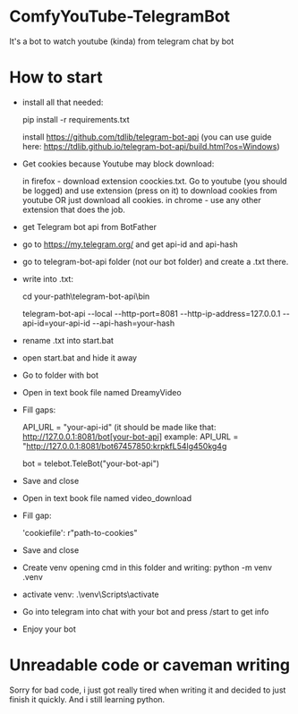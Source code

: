 # ComfyYouTube-TelegramBot
It's a bot to watch youtube (kinda) from telegram chat by bot


# How to start
- install all that needed:
  
    pip install -r requirements.txt
  
    install https://github.com/tdlib/telegram-bot-api  (you can use guide here: https://tdlib.github.io/telegram-bot-api/build.html?os=Windows)
- Get cookies because Youtube may block download:
  
    in firefox - download extension coockies.txt. Go to youtube (you should be logged) and use extension (press on it) to download cookies from youtube OR just download all cookies. in chrome - use any other extension that does the job.
- get Telegram bot api from BotFather
- go to https://my.telegram.org/ and get api-id and api-hash
- go to telegram-bot-api folder (not our bot folder) and create a .txt there.
- write into .txt:
  
    cd your-path\telegram-bot-api\bin
  
    telegram-bot-api --local --http-port=8081 --http-ip-address=127.0.0.1 --api-id=your-api-id --api-hash=your-hash
- rename .txt into start.bat
- open start.bat and hide it away
- Go to folder with bot
- Open in text book file named DreamyVideo
- Fill gaps:
  
    API_URL = "your-api-id" (it should be made like that: http://127.0.0.1:8081/bot[your-bot-api] example: API_URL = "http://127.0.0.1:8081/bot67457850:krpkfL54lg450kg4g
  
    bot = telebot.TeleBot("your-bot-api")
- Save and close
- Open in text book file named video_download
- Fill gap:
  
    'cookiefile': r"path-to-cookies"
- Save and close
- Create venv opening cmd in this folder and writing: python -m venv .venv
- activate venv: .\venv\Scripts\activate
- Go into telegram into chat with your bot and press /start to get info
- Enjoy your bot

# Unreadable code or caveman writing
Sorry for bad code, i just got really tired when writing it and decided to just finish it quickly. And i still learning python.
